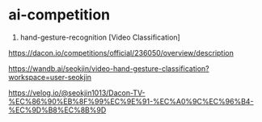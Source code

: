 # ai-competition

1. hand-gesture-recognition [Video Classification]

https://dacon.io/competitions/official/236050/overview/description

https://wandb.ai/seokjin/video-hand-gesture-classification?workspace=user-seokjin

https://velog.io/@seokjin1013/Dacon-TV-%EC%86%90%EB%8F%99%EC%9E%91-%EC%A0%9C%EC%96%B4-%EC%9D%B8%EC%8B%9D
